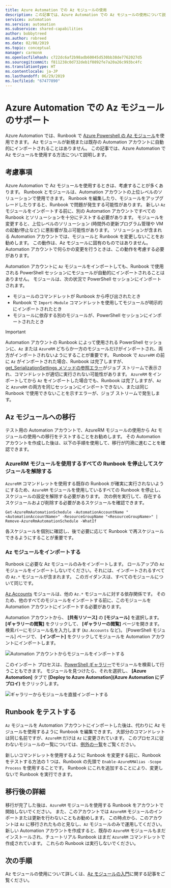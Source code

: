 ```yaml
---
title: Azure Automation での Az モジュールの使用
description: この記事では、Azure Automation での Az モジュールの使用について説明します
services: automation
ms.service: automation
ms.subservice: shared-capabilities
author: bobbytreed
ms.author: robreed
ms.date: 02/08/2019
ms.topic: conceptual
manager: carmonm
ms.openlocfilehash: c722dc6af2b98adb60045d530bb38de7762027d5
ms.sourcegitcommit: f811238c0d732deb1f0892fe7a20a26c993bc4fc
ms.translationtype: HT
ms.contentlocale: ja-JP
ms.lasthandoff: 06/29/2019
ms.locfileid: "67477890"
---
```

# <a name="az-module-support-in-azure-automation"></a>Azure Automation での Az モジュールのサポート

Azure Automation では、Runbook で [Azure Powershell の Az モジュール](/powershell/azure/new-azureps-module-az?view=azps-1.1.0)を使用できます。 Az モジュールが新規または既存の Automation アカウントに自動的にインポートされることはありません。 この記事では、Azure Automation で Az モジュールを使用する方法について説明します。

## <a name="considerations"></a>考慮事項

Azure Automation で Az モジュールを使用するときは、考慮することが多くあります。 Runbook とモジュールは、Automation アカウントの上位レベルのソリューションで使用できます。 Runbook を編集したり、モジュールをアップグレードしたりすると、Runbook で問題が発生する可能性があります。 新しい `Az` モジュールをインポートする前に、別の Automation アカウントですべての Runbook とソリューションを十分にテストする必要があります。 モジュールを変更すると、上位レベルのソリューション (時間外の更新プログラム管理や VM の起動/停止など) に悪影響が及ぶ可能性があります。 ソリューションが含まれる Automation アカウントでは、モジュールと Runbook を変更しないことをお勧めします。 この動作は、Az モジュールに固有のものではありません。 Automation アカウントで何らかの変更を行うときは、この動作を考慮する必要があります。

Automation アカウントに `Az` モジュールをインポートしても、Runbook で使用される PowerShell セッションにモジュールが自動的にインポートされることはありません。 モジュールは、次の状況で PowerShell セッションにインポートされます。

* モジュールのコマンドレットが Runbook から呼び出されたとき
* Runbook で `Import-Module` コマンドレットを使用してモジュールが明示的にインポートされたとき
* モジュールに依存する別のモジュールが、PowerShell セッションにインポートされたとき

> [!IMPORTANT]
> Automation アカウントの Runbook によって使用される PowerShell セッションに、`Az` または `AzureRM` どちらか一方のモジュールだけがインポートされ、両方がインポートされないようにすることが重要です。 Runbook で `AzureRM` の前に `Az` がインポートされた場合、Runbook は完了しますが、[get_SerializationSettings メソッドの参照エラー](troubleshoot/runbooks.md#get-serializationsettings)がジョブ ストリームで表示され、コマンドレットが適切に実行されない可能性があります。 `AzureRM` をインポートしてから `Az` をインポートした場合でも、Runbook は完了しますが、`Az` と `AzureRM` の両方を同じセッションにインポートできない、または同じ Runbook で使用できないことを示すエラーが、ジョブ ストリームで発生します。

## <a name="migrating-to-az-modules"></a>Az モジュールへの移行

テスト用の Automation アカウントで、AzureRM モジュールの使用から Az モジュールの使用への移行をテストすることをお勧めします。 その Automation アカウントを作成した後は、以下の手順を使用して、移行が円滑に進むことを確認できます。

### <a name="stop-and-unschedule-all-runbook-that-uses-azurerm-modules"></a>AzureRM モジュールを使用するすべての Runbook を停止してスケジュールを解除する

`AzureRM` コマンドレットを使用する既存の Runbook が確実に実行されないようにするため、`AzureRM` モジュールを使用しているすべての Runbook を停止し、スケジュールの設定を解除する必要があります。 次の例を実行して、存在するスケジュールおよび削除する必要があるスケジュールを確認できます。

  ```powershell-interactive
  Get-AzureRmAutomationSchedule -AutomationAccountName "<AutomationAccountName>" -ResourceGroupName "<ResourceGroupName>" | Remove-AzureRmAutomationSchedule -WhatIf
  ```

各スケジュールを個別に確認し、後で必要に応じて Runbook で再スケジュールできるようにすることが重要です。

### <a name="import-the-az-modules"></a>Az モジュールをインポートする

Runbook に必要な Az モジュールのみをインポートします。 ロールアップの `Az` モジュールをインポートしないでください。それには、インポートされるすべての `Az.*` モジュールが含まれます。 このガイダンスは、すべてのモジュールについて同じです。

[Az.Accounts](https://www.powershellgallery.com/packages/Az.Accounts/1.1.0) モジュールは、他の `Az.*` モジュールに対する依存関係です。 そのため、他のすべてのモジュールをインポートする前に、このモジュールを Automation アカウントにインポートする必要があります。

Automation アカウントから、 **[共有リソース]** の **[モジュール]** を選択します。 **[ギャラリーの閲覧]** をクリックして、 **[ギャラリーの閲覧]** ページを開きます。  検索バーにモジュール名を入力します (`Az.Accounts` など)。 [PowerShell モジュール] ページで、 **[インポート]** をクリックしてモジュールを Automation アカウントにインポートします。

![Automation アカウントからモジュールをインポートする](media/az-modules/import-module.png)

このインポート プロセスは、[PowerShell ギャラリー](https://www.powershellgallery.com)でモジュールを検索して行うこともできます。 モジュールを見つけたら、それを選択し、 **[Azure Automation]** タブで **[Deploy to Azure Automation]\(Azure Automation にデプロイ\)** をクリックします。

![ギャラリーからモジュールを直接インポートする](media/az-modules/import-gallery.png)

## <a name="test-your-runbooks"></a>Runbook をテストする

`Az` モジュールを Automation アカウントにインポートした後は、代わりに Az モジュールを使用するように Runbook を編集できます。 大部分のコマンドレットは同じ名前ですが、`AzureRM` だけは `Az` に変更されています。 このプロセスに従わないモジュールの一覧については、[例外の一覧](/powershell/azure/migrate-from-azurerm-to-az#update-cmdlets-modules-and-parameters)をご覧ください。

新しいコマンドレットを使用するように Runbook を変更する前に、Runbook をテストする方法の 1 つは、Runbook の先頭で `Enable-AzureRMAlias -Scope Process` を使用することです。 Runbook にこれを追加することにより、変更しないで Runbook を実行できます。

## <a name="after-migration-details"></a>移行後の詳細

移行が完了した後は、`AzureRM` モジュールを使用する Runbook をアカウントで開始しないでください。 また、このアカウントでは `AzureRM` モジュールのインポートまたは更新を行わないこともお勧めします。 この時点から、このアカウントは `Az` に移行されたものと見なし、`Az` モジュールのみで運用してください。 新しい Automation アカウントを作成すると、既存の `AzureRM` モジュールもまだインストールされ、チュートリアル Runbook はまだ `AzureRM` コマンドレットで作成されています。 これらの Runbook は実行しないでください。

## <a name="next-steps"></a>次の手順

Az モジュールの使用について詳しくは、[Az モジュールの入門](/powershell/azure/get-started-azureps?view=azps-1.1.0)に関する記事をご覧ください。

